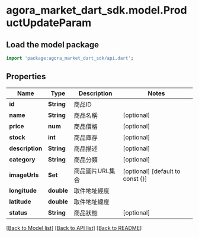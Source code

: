 # agora_market_dart_sdk.model.ProductUpdateParam

## Load the model package
```dart
import 'package:agora_market_dart_sdk/api.dart';
```

## Properties
Name | Type | Description | Notes
------------ | ------------- | ------------- | -------------
**id** | **String** | 商品ID | 
**name** | **String** | 商品名稱 | [optional] 
**price** | **num** | 商品價格 | [optional] 
**stock** | **int** | 商品庫存 | [optional] 
**description** | **String** | 商品描述 | [optional] 
**category** | **String** | 商品分類 | [optional] 
**imageUrls** | **Set<String>** | 商品圖片URL集合 | [optional] [default to const {}]
**longitude** | **double** | 取件地址經度 | 
**latitude** | **double** | 取件地址緯度 | 
**status** | **String** | 商品狀態 | [optional] 

[[Back to Model list]](../README.md#documentation-for-models) [[Back to API list]](../README.md#documentation-for-api-endpoints) [[Back to README]](../README.md)


